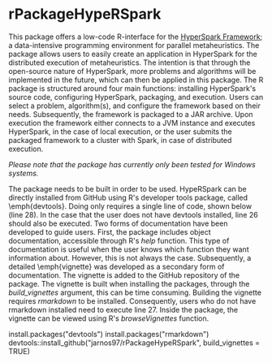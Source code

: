 # rPackageHypeRSpark

This package offers a low-code R-interface for the [HyperSpark Framework](https://github.com/jarnos97/HyperSpark); a data-intensive programming environment for parallel metaheuristics. 
The package allows users to easily create an application in HyperSpark for the distributed execution of metaheuristics. 
The intention is that through the open-source nature of HyperSpark, more problems and algorithms will be implemented in the future, which can then be applied in this package. 
The R package is structured around four main functions: installing HyperSpark's source code, configuring HyperSpark, packaging, and execution. 
Users can select a problem, algorithm(s), and configure the framework based on their needs. 
Subsequently, the framework is packaged to a JAR archive. 
Upon execution the framework either connects to a JVM instance and executes HyperSpark, in the case of local execution, or the user submits the packaged framework to a cluster with Spark, in case of distributed execution. 

*Please note that the package has currently only been tested for Windows systems.*


The package needs to be built in order to be used. HypeRSpark can be directly installed from GitHub using R's developer tools package, called \emph{devtools}. 
Doing only requires a single line of code, shown below (line 28). In the case that the user does not have devtools installed, line 26 should also be executed.
Two forms of documentation have been developed to guide users. 
First, the package includes object documentation, accessible through R's *help* function. 
This type of documentation is useful when the user knows which function they want information about. 
However, this is not always the case. Subsequently, a detailed \emph{vignette} was developed as a secondary form of documentation. 
The vignette is added to the GitHub repository of the package. 
The vignette is built when installing the packages, through the *build_vignettes* argument, this can be time consuming. 
Building the vignette requires *rmarkdown* to be installed. 
Consequently, users who do not have rmarkdown installed need to execute line 27. 
Inside the package, the vignette can be viewed using R's  *browseVignettes* function. 

install.packages("devtools")
install.packages("rmarkdown")
devtools::install_github("jarnos97/rPackageHypeRSpark", build_vignettes = TRUE)
